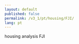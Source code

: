 ```yaml
---
layout: default
published: false
permalink: /v3_1/pt/housing/FJI/
lang: pt
---
```


housing analysis FJI
